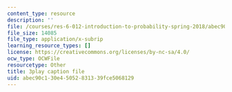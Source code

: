 ```yaml
---
content_type: resource
description: ''
file: /courses/res-6-012-introduction-to-probability-spring-2018/abec90c130e45052831339fce5068129_r_rzDNLODQw.vtt
file_size: 14085
file_type: application/x-subrip
learning_resource_types: []
license: https://creativecommons.org/licenses/by-nc-sa/4.0/
ocw_type: OCWFile
resourcetype: Other
title: 3play caption file
uid: abec90c1-30e4-5052-8313-39fce5068129
---
```

